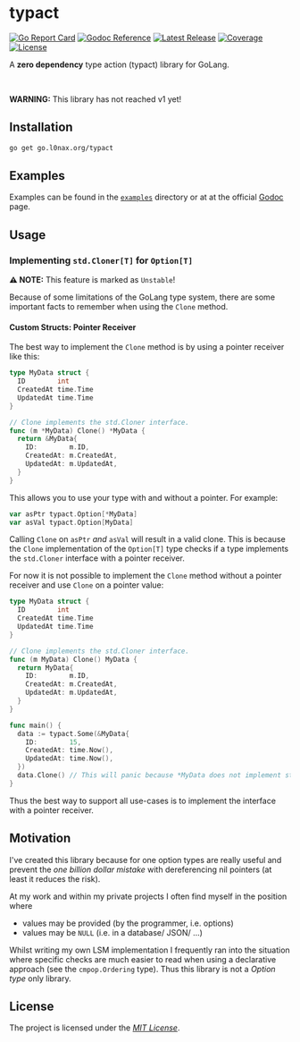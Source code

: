 # typact

[![Go Report Card](https://goreportcard.com/badge/go.l0nax.org/typact)](https://goreportcard.com/report/go.l0nax.org/typact)
[![Godoc Reference](https://pkg.go.dev/badge/go.l0nax.org/typact.svg)](https://pkg.go.dev/go.l0nax.org/typact)
[![Latest Release](https://gitlab.com/l0nax/typact/-/badges/release.svg)](https://gitlab.com/l0nax/typact/-/releases)
[![Coverage](https://gitlab.com/l0nax/typact/badges/master/coverage.svg)](https://gitlab.com/l0nax/typact/-/commits/master)
[![License](https://img.shields.io/gitlab/license/l0nax%2Ftypact)](./LICENSE)

A **zero dependency** type action (typact) library for GoLang.

<br />

**WARNING:** This library has not reached v1 yet!

## Installation

```bash
go get go.l0nax.org/typact
```

## Examples

Examples can be found in the [`examples`](./examples/) directory or at at the official [Godoc](https://pkg.go.dev/go.l0nax.org/typact) page.

## Usage

### Implementing `std.Cloner[T]` for `Option[T]`

**:warning: NOTE:** This feature is marked as `Unstable`!
<br />

Because of some limitations of the GoLang type system, there are some important facts to remember when
using the `Clone` method.

#### Custom Structs: Pointer Receiver

The best way to implement the `Clone` method is by using a pointer receiver like this:
```go
type MyData struct {
  ID        int
  CreatedAt time.Time
  UpdatedAt time.Time
}

// Clone implements the std.Cloner interface.
func (m *MyData) Clone() *MyData {
  return &MyData{
    ID:        m.ID,
    CreatedAt: m.CreatedAt,
    UpdatedAt: m.UpdatedAt,
  }
}
```

This allows you to use your type with and without a pointer.
For example:
```go
var asPtr typact.Option[*MyData]
var asVal typact.Option[MyData]
```

Calling `Clone` on `asPtr` _and_ `asVal` will result in a valid clone. This is because the `Clone`
implementation of the `Option[T]` type checks if a type implements the `std.Cloner` interface with a
pointer receiver.

For now it is not possible to implement the `Clone` method without a pointer receiver and use `Clone`
on a pointer value:
```go
type MyData struct {
  ID        int
  CreatedAt time.Time
  UpdatedAt time.Time
}

// Clone implements the std.Cloner interface.
func (m MyData) Clone() MyData {
  return MyData{
    ID:        m.ID,
    CreatedAt: m.CreatedAt,
    UpdatedAt: m.UpdatedAt,
  }
}

func main() {
  data := typact.Some(&MyData{
    ID:        15,
    CreatedAt: time.Now(),
    UpdatedAt: time.Now(),
  })
  data.Clone() // This will panic because *MyData does not implement std.Cloner.
}
```

Thus the best way to support all use-cases is to implement the interface with a pointer receiver.

## Motivation

I've created this library because for one option types are really useful and prevent the _one billion dollar mistake_
with dereferencing nil pointers (at least it reduces the risk).

At my work and within my private projects I often find myself in the position where
- values may be provided (by the programmer, i.e. options)
- values may be `NULL` (i.e. in a database/ JSON/ ...)

Whilst writing my own LSM implementation I frequently ran into the situation where specific checks
are much easier to read when using a declarative approach (see the `cmpop.Ordering` type).
Thus this library is not a _Option type_ only library.

## License

The project is licensed under the [_MIT License_](./LICENSE).
